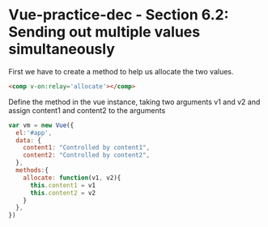 # Vue-practice-dec - Section 6.2: Sending out multiple values simultaneously

First we have to create a method to help us allocate the two values.
``` html
<comp v-on:relay='allocate'></comp>
```
Define the method in the vue instance, taking two arguments v1 and v2 and assign content1 and content2 to the arguments

``` javascript
var vm = new Vue({
  el:'#app',
  data: {
    content1: "Controlled by content1",
    content2: "Controlled by content2",
  },
  methods:{
    allocate: function(v1, v2){
      this.content1 = v1
      this.content2 = v2
    }
  },
})
```
